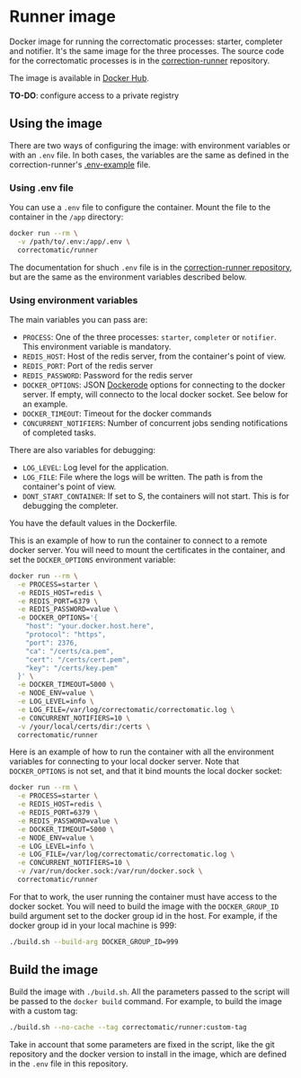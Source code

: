 # Runner image

Docker image for running the correctomatic processes: starter, completer and notifier. It's the same image for the three processes. The source code for the correctomatic processes is in the [correction-runner](https://github.com/correctomatic/correction-runner) repository.

The image is available in [Docker Hub](https://hub.docker.com/r/correctomatic/runner).

**TO-DO**: configure access to a private registry

## Using the image

There are two ways of configuring the image: with environment variables or with an `.env` file. In both cases, the variables are the same as defined in the correction-runner's [.env-example](https://github.com/correctomatic/correction-runner/blob/master/.env.example) file.


### Using .env file

You can use a `.env` file to configure the container. Mount the file to the container in the `/app` directory:

```bash
docker run --rm \
  -v /path/to/.env:/app/.env \
  correctomatic/runner
```

The documentation for shuch `.env` file is in the [correction-runner repository](https://github.com/correctomatic/correction-runner/blob/master/.env.example), but are the same as the environment variables described below.

### Using environment variables

The main variables you can pass are:

- `PROCESS`: One of the three processes: `starter`, `completer` or `notifier`. This environment variable is mandatory.
- `REDIS_HOST`: Host of the redis server, from the container's point of view.
- `REDIS_PORT`: Port of the redis server
- `REDIS_PASSWORD`: Password for the redis server
- `DOCKER_OPTIONS`: JSON [Dockerode](https://github.com/apocas/dockerode) options for connecting to the docker server. If empty, will connecto to the local docker socket. See below for an example.
- `DOCKER_TIMEOUT`: Timeout for the docker commands
- `CONCURRENT_NOTIFIERS`: Number of concurrent jobs sending notifications of completed tasks.

There are also variables for debugging:
- `LOG_LEVEL`: Log level for the application.
- `LOG_FILE`: File where the logs will be written. The path is from the container's point of view.
- `DONT_START_CONTAINER`: If set to S, the containers will not start. This is for debugging the completer.

You have the default values in the Dockerfile.

This is an example of how to run the container to connect to a remote docker server. You will need to mount the certificates in the container, and set the `DOCKER_OPTIONS` environment variable:

```bash
docker run --rm \
  -e PROCESS=starter \
  -e REDIS_HOST=redis \
  -e REDIS_PORT=6379 \
  -e REDIS_PASSWORD=value \
  -e DOCKER_OPTIONS='{
    "host": "your.docker.host.here",
    "protocol": "https",
    "port": 2376,
    "ca": "/certs/ca.pem",
    "cert": "/certs/cert.pem",
    "key": "/certs/key.pem"
  }' \
  -e DOCKER_TIMEOUT=5000 \
  -e NODE_ENV=value \
  -e LOG_LEVEL=info \
  -e LOG_FILE=/var/log/correctomatic/correctomatic.log \
  -e CONCURRENT_NOTIFIERS=10 \
  -v /your/local/certs/dir:/certs \
  correctomatic/runner
```

Here is an example of how to run the container with all the environment variables for connecting to your local docker server. Note that `DOCKER_OPTIONS` is not set, and that it bind mounts the local docker socket:
```bash
docker run --rm \
  -e PROCESS=starter \
  -e REDIS_HOST=redis \
  -e REDIS_PORT=6379 \
  -e REDIS_PASSWORD=value \
  -e DOCKER_TIMEOUT=5000 \
  -e NODE_ENV=value \
  -e LOG_LEVEL=info \
  -e LOG_FILE=/var/log/correctomatic/correctomatic.log \
  -e CONCURRENT_NOTIFIERS=10 \
  -v /var/run/docker.sock:/var/run/docker.sock \
  correctomatic/runner
```

For that to work, the user running the container must have access to the docker socket. You will need to build the image with the `DOCKER_GROUP_ID` build argument set to the docker group id in the host. For example, if the docker group id in your local machine is 999:

```bash
./build.sh --build-arg DOCKER_GROUP_ID=999
```

## Build the image

Build the image with `./build.sh`. All the parameters passed to the script will be passed to the `docker build` command. For example, to build the image with a custom tag:

```bash
./build.sh --no-cache --tag correctomatic/runner:custom-tag
```

Take in account that some parameters are fixed in the script, like the git repository and the docker version to install in the image, which are defined in the `.env` file in this repository.


